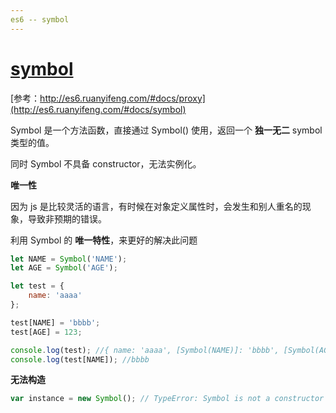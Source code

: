 ```yaml
---
es6 -- symbol
---
```


# [symbol](https://developer.mozilla.org/en-US/docs/Web/JavaScript/Reference/Global_Objects/Symbol)

[参考：http://es6.ruanyifeng.com/#docs/proxy](http://es6.ruanyifeng.com/#docs/symbol)

Symbol 是一个方法函数，直接通过 Symbol() 使用，返回一个 **独一无二** symbol 类型的值。

同时 Symbol 不具备 constructor，无法实例化。

**唯一性**

因为 js 是比较灵活的语言，有时候在对象定义属性时，会发生和别人重名的现象，导致非预期的错误。

利用 Symbol 的 **唯一特性**，来更好的解决此问题

```js
let NAME = Symbol('NAME');
let AGE = Symbol('AGE');

let test = {
	name: 'aaaa'
};

test[NAME] = 'bbbb';
test[AGE] = 123;

console.log(test); //{ name: 'aaaa', [Symbol(NAME)]: 'bbbb', [Symbol(AGE)]: 123 }
console.log(test[NAME]); //bbbb
```

**无法构造**

```js
var instance = new Symbol(); // TypeError: Symbol is not a constructor
```
